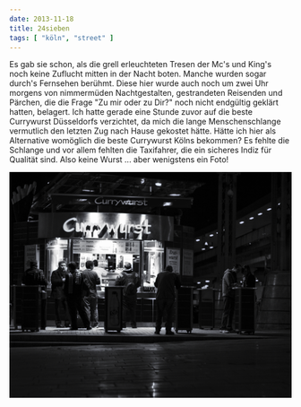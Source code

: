 ```yaml
---
date: 2013-11-18
title: 24sieben
tags: [ "köln", "street" ]
---
```


Es gab sie schon, als die grell erleuchteten Tresen der Mc's und King's 
noch keine Zuflucht mitten in der Nacht boten. Manche wurden sogar durch's 
Fernsehen berühmt. Diese hier wurde auch noch um zwei Uhr morgens von 
nimmermüden Nachtgestalten, gestrandeten Reisenden und Pärchen, die die 
Frage "Zu mir oder zu Dir?" noch nicht endgültig geklärt hatten, belagert. 
Ich hatte gerade eine Stunde zuvor auf die beste Currywurst Düsseldorfs 
verzichtet, da mich die lange Menschenschlange vermutlich den letzten Zug 
nach Hause gekostet hätte. Hätte ich hier als Alternative womöglich die 
beste Currywurst Kölns bekommen? Es fehlte die Schlange und vor allem 
fehlten die Taxifahrer, die ein sicheres Indiz für Qualität sind. Also 
keine Wurst ... aber wenigstens ein Foto!

![](images/20131019-0033-037.png "24/7")
